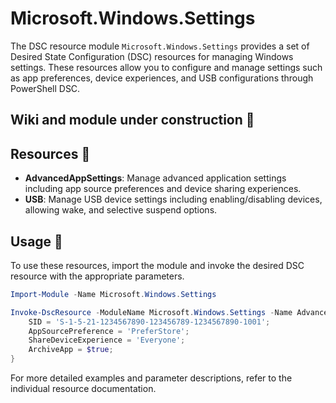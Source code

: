 # Microsoft.Windows.Settings

The DSC resource module `Microsoft.Windows.Settings` provides a set of Desired State Configuration (DSC) resources for managing Windows settings. These resources allow you to configure and manage settings such as app preferences, device experiences, and USB configurations through PowerShell DSC.

## Wiki and module under construction :construction:

## Resources :construction:

- **AdvancedAppSettings**: Manage advanced application settings including app source preferences and device sharing experiences.
- **USB**: Manage USB device settings including enabling/disabling devices, allowing wake, and selective suspend options.

## Usage :construction:

To use these resources, import the module and invoke the desired DSC resource with the appropriate parameters.

```powershell
Import-Module -Name Microsoft.Windows.Settings

Invoke-DscResource -ModuleName Microsoft.Windows.Settings -Name AdvancedAppSettings -Method Set -Property @{
    SID = 'S-1-5-21-1234567890-123456789-1234567890-1001';
    AppSourcePreference = 'PreferStore';
    ShareDeviceExperience = 'Everyone';
    ArchiveApp = $true;
}
```

For more detailed examples and parameter descriptions, refer to the individual resource documentation.